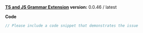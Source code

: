 
**[TS and JS Grammar Extension](https://marketplace.visualstudio.com/items?itemName=ms-vscode.typescript-javascript-grammar) version:**  0.0.46 / latest

**Code**

```ts
// Please include a code snippet that demonstrates the issue

```
